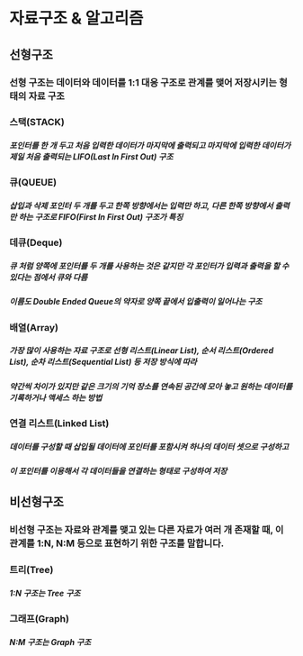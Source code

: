 # 자료구조 & 알고리즘
## 선형구조
### 선형 구조는 데이터와 데이터를 1:1 대응 구조로 관계를 맺어 저장시키는 형태의 자료 구조
### 스택(STACK)
##### 포인터를 한 개 두고 처음 입력한 데이터가 마지막에 출력되고 마지막에 입력한 데이터가 제일 처음 출력되는 LIFO(Last In First Out) 구조
### 큐(QUEUE)
##### 삽입과 삭제 포인터 두 개를 두고 한쪽 방향에서는 입력만 하고, 다른 한쪽 방향에서 출력만 하는 구조로 FIFO(First In First Out) 구조가 특징
### 데큐(Deque)
##### 큐 처럼 양쪽에 포인터를 두 개를 사용하는 것은 같지만 각 포인터가 입력과 출력을 할 수 있다는 점에서 큐와 다름 
##### 이름도 Double Ended Queue의 약자로 양쪽 끝에서 입출력이 일어나는 구조
### 배열(Array)
##### 가장 많이 사용하는 자료 구조로 선형 리스트(Linear List), 순서 리스트(Ordered List), 순차 리스트(Sequential List) 등 저장 방식에 따라 
##### 약간씩 차이가 있지만 같은 크기의 기억 장소를 연속된 공간에 모아 놓고 원하는 데이터를 기록하거나 액세스 하는 방법
### 연결 리스트(Linked List)
##### 데이터를 구성할 때 삽입될 데이터에 포인터를 포함시켜 하나의 데이터 셋으로 구성하고 
##### 이 포인터를 이용해서 각 데이터들을 연결하는 형태로 구성하여 저장
## 비선형구조
### 비선형 구조는 자료와 관계를 맺고 있는 다른 자료가 여러 개 존재할 때, 이 관계를 1:N, N:M 등으로 표현하기 위한 구조를 말합니다.
### 트리(Tree)
##### 1:N 구조는 Tree 구조
### 그래프(Graph)
##### N:M 구조는 Graph 구조

